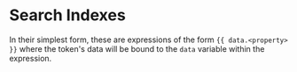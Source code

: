# Search Indexes

In their simplest form, these are expressions of the form `{{ data.<property> }}` where the token's data will be bound to the `data` variable within the expression.
